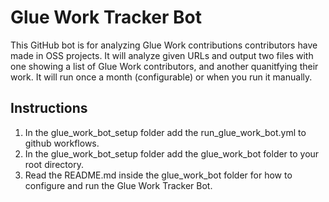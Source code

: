 # Glue Work Tracker Bot #
This GitHub bot is for analyzing Glue Work contributions contributors have made in OSS projects.
It will analyze given URLs and output two files with one showing a list of Glue Work contributors, and another quanitfying their work.
It will run once a month (configurable) or when you run it manually.

## Instructions ##
1. In the glue_work_bot_setup folder add the run_glue_work_bot.yml to github workflows.
2. In the glue_work_bot_setup folder add the glue_work_bot folder to your root directory.
3. Read the README.md inside the glue_work_bot folder for how to configure and run the Glue Work Tracker Bot.